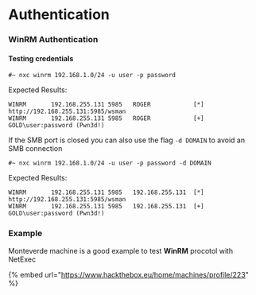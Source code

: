 # Authentication

### WinRM Authentication

#### Testing credentials

```
#~ nxc winrm 192.168.1.0/24 -u user -p password
```

Expected Results:

```
WINRM       192.168.255.131 5985   ROGER            [*] http://192.168.255.131:5985/wsman
WINRM       192.168.255.131 5985   ROGER            [+] GOLD\user:password (Pwn3d!)
```

If the SMB port is closed you can also use the flag `-d DOMAIN` to avoid an SMB connection

```
#~ nxc winrm 192.168.1.0/24 -u user -p password -d DOMAIN
```

Expected Results:

```
WINRM       192.168.255.131 5985   192.168.255.131  [*] http://192.168.255.131:5985/wsman
WINRM       192.168.255.131 5985   192.168.255.131  [+] GOLD\user:password (Pwn3d!)
```

### Example

Monteverde machine is a good example to test **WinRM** procotol with NetExec

{% embed url="https://www.hackthebox.eu/home/machines/profile/223" %}
